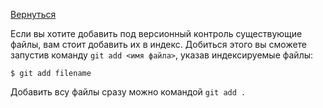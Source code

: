 [Вернуться](../readme.md)

Если вы хотите добавить под версионный контроль существующие файлы, вам стоит добавить их в индекс. Добиться этого вы сможете запустив команду `git add <имя файла>`, указав индексируемые файлы:

```
$ git add filename
```

Добавить всу файлы сразу можно командой `git add .`